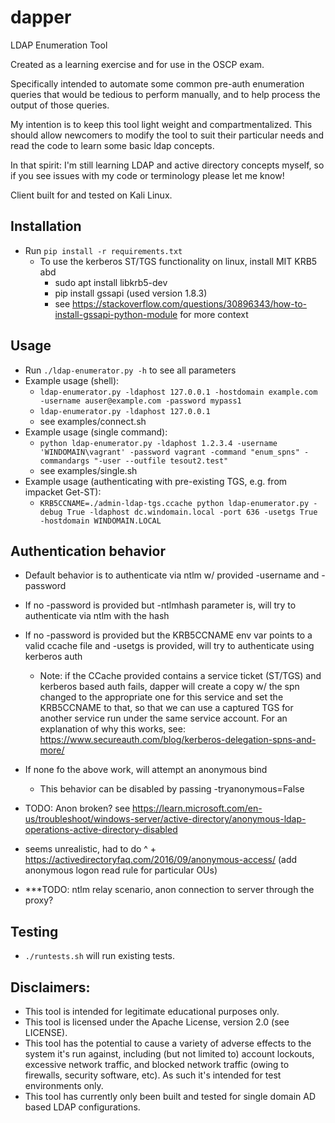 # dapper
LDAP Enumeration Tool

Created as a learning exercise and for use in the OSCP exam.

Specifically intended to automate some common pre-auth enumeration queries that would be tedious to perform manually, and to help process the output of those queries.

My intention is to keep this tool light weight and compartmentalized.  This should allow newcomers to modify the tool to suit their particular needs and read the code to learn some basic ldap concepts.

In that spirit: I'm still learning LDAP and active directory concepts myself, so if you see issues with my code or terminology please let me know!

Client built for and tested on Kali Linux.

## Installation ##
- Run `pip install -r requirements.txt`
  * To use the kerberos ST/TGS functionality on linux, install MIT KRB5 abd  
    - sudo apt install libkrb5-dev
    - pip install gssapi (used version 1.8.3)
    - see https://stackoverflow.com/questions/30896343/how-to-install-gssapi-python-module for more context 

## Usage ##
- Run `./ldap-enumerator.py -h` to see all parameters
- Example usage (shell):
    * `ldap-enumerator.py -ldaphost 127.0.0.1 -hostdomain example.com -username auser@example.com -password mypass1`
    * `ldap-enumerator.py -ldaphost 127.0.0.1`
    * see examples/connect.sh
- Example usage (single command):
    * `python ldap-enumerator.py -ldaphost 1.2.3.4 -username 'WINDOMAIN\vagrant' -password vagrant -command "enum_spns" -commandargs "-user --outfile tesout2.test"`
    * see examples/single.sh
- Example usage (authenticating with pre-existing TGS, e.g. from impacket Get-ST):
    * `KRB5CCNAME=./admin-ldap-tgs.ccache python ldap-enumerator.py -debug True -ldaphost dc.windomain.local -port 636 -usetgs True -hostdomain WINDOMAIN.LOCAL`

## Authentication behavior ##
- Default behavior is to authenticate via ntlm w/ provided -username and -password
- If no -password is provided but -ntlmhash parameter is, will try to authenticate via ntlm with the hash
- If no -password is provided but the KRB5CCNAME env var points to a valid ccache file and -usetgs is provided, will try to authenticate using kerberos auth
  * Note: if the CCache provided contains a service ticket (ST/TGS) and kerberos based auth fails, dapper will create a copy w/ the spn changed to the appropriate one for this service and set the KRB5CCNAME to that, so that we can use a captured TGS for another service run under the same service account.  For an explanation of why this works, see: https://www.secureauth.com/blog/kerberos-delegation-spns-and-more/
- If none fo the above work, will attempt an anonymous bind
  * This behavior can be disabled by passing -tryanonymous=False

- TODO: Anon broken? see https://learn.microsoft.com/en-us/troubleshoot/windows-server/active-directory/anonymous-ldap-operations-active-directory-disabled
 * seems unrealistic, had to do ^ + https://activedirectoryfaq.com/2016/09/anonymous-access/ (add anonymous logon read rule for particular OUs)
- ***TODO: ntlm relay scenario, anon connection to server through the proxy? 

## Testing ##
- `./runtests.sh` will run existing tests.  

## Disclaimers: ## 
- This tool is intended for legitimate educational purposes only.
- This tool is licensed under the Apache License, version 2.0 (see LICENSE).
- This tool has the potential to cause a variety of adverse effects to the system it's run against, including (but not limited to) account lockouts, excessive network traffic, and blocked network traffic (owing to firewalls, security software, etc).  As such it's intended for test environments only.
- This tool has currently only been built and tested for single domain AD based LDAP configurations.

